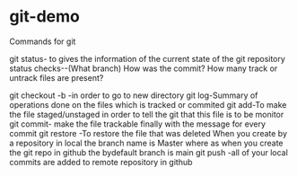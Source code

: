 # git-demo
Commands for git

git status- to gives the information of the current state of the git repository
status checks--(What branch)
               How was the commit?
               How many track or untrack files are present?
               
git checkout -b <reponame>-in order to go to new directory
git log-Summary of operations done on the files which is tracked or commited
git add-To make the file staged/unstaged in order to tell the git that this file is to be monitor
git commit- make the file trackable finally with the message for every commit
git restore <filename>-To restore the file that was deleted
When you create by a repository in local the branch name is Master where as when you create the git repo in github
the bydefault branch is main
git push -all of your local commits are added to remote repository in github
